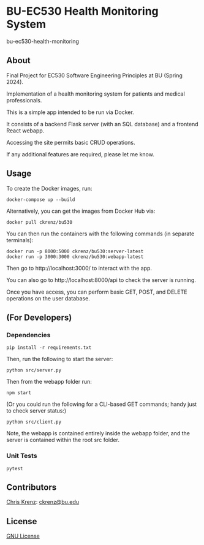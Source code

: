 # BU-EC530 Health Monitoring System
bu-ec530-health-monitoring

## About

Final Project for EC530 Software Engineering Principles at BU (Spring 2024). 

Implementation of a health monitoring system for patients and medical professionals.

This is a simple app intended to be run via Docker.

It consists of a backend Flask server (with an SQL database) and a frontend React webapp.

Accessing the site permits basic CRUD operations.

If any additional features are required, please let me know.


## Usage

To create the Docker images, run:

```console
docker-compose up --build
```

Alternatively, you can get the images from Docker Hub via: 

```console
docker pull ckrenz/bu530
```

You can then run the containers with the following commands (in separate terminals):

```console
docker run -p 8000:5000 ckrenz/bu530:server-latest
docker run -p 3000:3000 ckrenz/bu530:webapp-latest
```

Then go to http://localhost:3000/ to interact with the app.  

You can also go to http://localhost:8000/api to check the server is running.

Once you have access, you can perform basic GET, POST, and DELETE operations on the user database.

## (For Developers)


### Dependencies

```console
pip install -r requirements.txt
```

Then, run the following to start the server:

```console
python src/server.py
```

Then from the webapp folder run:

```console
npm start
```

(Or you could run the following for a CLI-based GET commands; handy just to check server status:)

```console
python src/client.py 
```

Note, the webapp is contained entirely inside the webapp folder, and the server is contained within the root src folder.


### Unit Tests
```console
pytest
```


## Contributors

[Chris Krenz](https://github.com/chris-krenz): ckrenz@bu.edu


## License

[GNU License](LICENSE)
